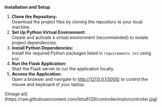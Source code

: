 <b>Installation and Setup</b>
<ol>
  <li><b>Clone the Repository:</b><br> Download the project files by cloning the repository to your local machine.</li>
  <li><b>Set Up Python Virtual Environment:</b><br> Create and activate a virtual environment (recommended) to isolate project dependencies.</li>
  <li><b>Install Python Dependencies:</b><br> Install the required Python packages listed in <code>requirements.txt</code> using <code>pip</code>.</li>
  <li><b>Run the Flask Application:</b><br> Start the Flask server to run the application locally.</li>
  <li><b>Access the Application:</b><br> Open a browser and navigate to <a href="http://127.0.0.1:5000/" target="_blank">http://127.0.0.1:5000/</a> to control the mouse and keyboard of your laptop.</li>
</ol>
![image alt](https://raw.githubusercontent.com/Ishu6129/controller/main/controller.jpg)


